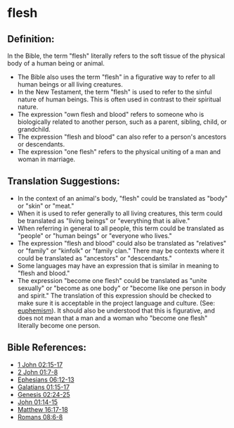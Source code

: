 # flesh #

## Definition: ##

In the Bible, the term "flesh" literally refers to the soft tissue of the physical body of a human being or animal.

* The Bible also uses the term "flesh" in a figurative way to refer to all human beings or all living creatures.
* In the New Testament, the term "flesh" is used to refer to the sinful nature of human beings. This is often used in contrast to their spiritual nature.
* The expression "own flesh and blood" refers to someone who is biologically related to another person, such as a parent, sibling, child, or grandchild.
* The expression "flesh and blood" can also refer to a person's ancestors or descendants.
* The expression "one flesh" refers to the physical uniting of a man and woman in marriage.

## Translation Suggestions: ##

* In the context of an animal's body, "flesh" could be translated as "body" or "skin" or "meat."
* When it is used to refer generally to all living creatures, this term could be translated as "living beings" or "everything that is alive."
* When referring in general to all people, this term could be translated as "people" or "human beings" or "everyone who lives."
* The expression "flesh and blood" could also be translated as "relatives" or "family" or "kinfolk" or "family clan." There may be contexts where it could be translated as "ancestors" or "descendants." 
* Some languages may have an expression that is similar in meaning to "flesh and blood."
* The expression "become one flesh" could be translated as "unite sexually" or "become as one body" or "become like one person in body and spirit." The translation of this expression should be checked to make sure it is acceptable in the project language and culture. (See: [euphemism](en/ta-vol1/translate/man/figs-euphemism)). It should also be understood that this is figurative, and does not mean that a man and a woman who "become one flesh" literally become one person. 
## Bible References: ##

* [1 John 02:15-17](en/tn/1jn/help/02/15)
* [2 John 01:7-8](en/tn/2jn/help/01/07)
* [Ephesians 06:12-13](en/tn/eph/help/06/12)
* [Galatians 01:15-17](en/tn/gal/help/01/15)
* [Genesis 02:24-25](en/tn/gen/help/02/24)
* [John 01:14-15](en/tn/jhn/help/01/14)
* [Matthew 16:17-18](en/tn/mat/help/16/17)
* [Romans 08:6-8](en/tn/rom/help/08/06)